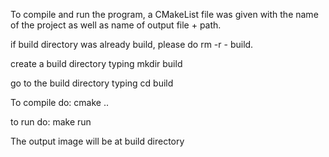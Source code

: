 To compile and run the program, a CMakeList file was given with the name of the project as well as name of output file + path.

if build directory was already build, please do rm -r - build.

create a build directory typing mkdir build

go to the build directory typing cd build

To compile do:  cmake ..

to run do: make run

The output image will be at build directory

